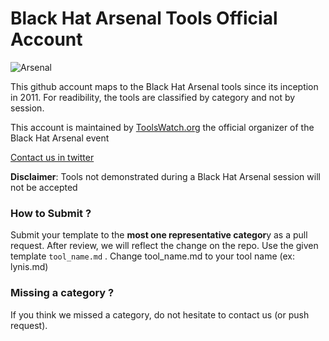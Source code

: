 # Black Hat Arsenal Tools Official Account

![Arsenal](http://www.toolswatch.org/wp-content/uploads/2017/07/bh-arsenals-github-1.png) 

This github account maps to the Black Hat Arsenal tools since its inception in 2011. 
For readibility, the tools are classified by category and not by session. 

This account is maintained by [ToolsWatch.org](https://www.toolswatch.org) the official organizer of the Black Hat Arsenal event

[Contact us in twitter](https://twitter.com/toolswatch)

**Disclaimer**: Tools not demonstrated during a Black Hat Arsenal session will not be accepted

### How to Submit ? 

Submit your template to the **most one representative categor**y as a pull request. After review, we will reflect the change on the repo.
Use the given template `tool_name.md` . 
Change tool_name.md to your tool name (ex: lynis.md)

### Missing a category ? 

If you think we missed a category, do not hesitate to contact us (or push request).

